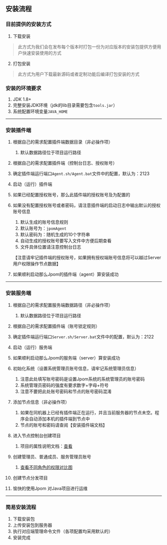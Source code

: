 ## 安装流程

### 目前提供的安装方式

1. 下载安装

 > 此方式为我们会在发布每个版本时打包一份为对应版本的安装包提供方便用户快速安装使用的方式

2. 打包安装

 > 此方式为用户下载最新源码或者定制功能后编译打包安装的方式

### 安装的环境要求

1. JDK 1.8+
2. 完整安装JDK环境（jdk的lib目录需要包含`tools.jar`）
3. 系统配置环境变量`JAVA_HOME`

-----------------------------------------------------------------------------------

### 安装插件端

1. 根据自己的需求配置插件端数据目录（非必操作项）
    1. 默认数据路径位于项目运行路径
2. 根据自己的需求配置插件端（控制台日志、授权账号）
3. 确定插件端运行端口`Agent.sh/Agent.bat`文件中的配置，默认为：2123
4. 启动（运行）插件端
5. 如果已经配置授权账号，那么此插件端的授权账号及为配置的
6. 如果没有配置授权账号或者密码，请注意插件端的启动日志中输出默认的授权账号信息
    1. 默认生成的账号信息规则
    2. 默认账号为：`jpomAgent`
    3. 默认密码为：随机生成的10个字符串
    4. 自动生成的授权账号要写入文件中方便后期查看
    5. 文件具体位置请注意控制台日志
    
   【注意请牢记插件端的授权账号，如果拥有授权端账号信息将可以越过Server用户权限操作节点数据】
7. 如果顺利启动那么Jpom的插件端（agent）算安装成功

-----------------------------------------------------------------------------------


### 安装服务端

1. 根据自己的需求配置服务端数据路径（非必操作项）
    1. 默认数据路径位于项目运行路径
2. 根据自己的需求配置插件端（账号锁定规则）
3. 确定插件端运行端口`Server.sh/Server.bat`文件中的配置，默认为：2122
4. 启动（运行）服务端
5. 如果顺利启动那么Jpom的服务端（server）算安装成功
6. 初始化系统（设置系统管理员账号信息，请牢记系统管理员信息）
    1. 注意此处填写账号密码是设置Jpom系统的系统管理员的账号密码
    2. 系统管理员密码的强度有要求数字+字母+符号
    3. 注意不要把此处账号密码和节点的账号密码混淆

7. 添加节点信息（非必操作项）
    1. 如果在同机器上已经有插件端正在运行，并且当前服务器的节点未空。程序会自动添加本机的插件端到节点中
    2. 节点的账号和密码请查阅【安装插件端文档】

8. 进入节点控制台创建项目
    1. 项目的属性说明文档：[查看](/doc/project.md)

9. 创建管理员、普通成员、服务管理员账号
    1. [查看不同角色的权限对比图](./userRole.md)

10. 创建节点分发项目
11. 愉快的使用Jpom 对Java项目进行运维   


-----------------------------------------------------------------------------------

### 简易安装流程

1. 下载安装包
2. 上传安装包到服务器
3. 执行对应端管理命令文件（各项配置均采用默认的）
4. 安装完成 
    
